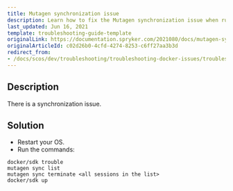 ```yaml
---
title: Mutagen synchronization issue
description: Learn how to fix the Mutagen synchronization issue when running applications in docker with your Spryker projects.
last_updated: Jun 16, 2021
template: troubleshooting-guide-template
originalLink: https://documentation.spryker.com/2021080/docs/mutagen-synchronization-issue
originalArticleId: c02d26b0-4cfd-4274-8253-c6ff27aa3b3d
redirect_from:
- /docs/scos/dev/troubleshooting/troubleshooting-docker-issues/troubleshooting-running-applications-in-docker/mutagen-synchronization-issue.html
---
```


## Description

There is a synchronization issue.

## Solution

* Restart your OS.
* Run the commands:

```
docker/sdk trouble
mutagen sync list
mutagen sync terminate <all sessions in the list>
docker/sdk up
```
